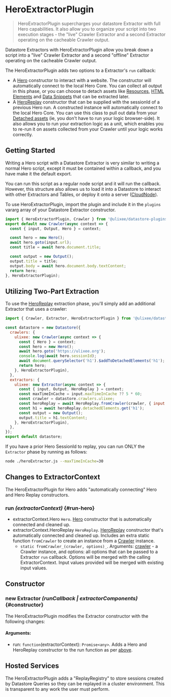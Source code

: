 # HeroExtractorPlugin

> HeroExtractorPlugin supercharges your datastore Extractor with full Hero capabilities. It also allow you to organize your script into two execution stages - the "live" Crawler Extractor and a second Extractor operating on the cacheable Crawler output.

Datastore Extractors with HeroExtractorPlugin allow you break down a script into a "live" Crawler Extractor and a second "offline" Extractor operating on the cacheable Crawler output.

The HeroExtractorPlugin adds two options to a Extractor's `run` callback:

- A [Hero](https://ulixee.org/docs/hero) constructor to interact with a website. The constructor will automatically connect to the local Hero Core. You can collect all output in this phase, or you can choose to detach assets like [Resources](https://ulixee.org/docs/hero/docs/hero/advanced-client/detached-resources), [HTML Elements](https://ulixee.org/docs/hero/docs/hero/advanced-client/detached-elements) and [Data Snippets](https://ulixee.org/docs/hero/basic-client/hero-replay#getSnippet) that can be extracted later.
- A [HeroReplay](https://ulixee.org/docs/hero/docs/hero/basics-client/hero-replay) constructor that can be supplied with the sessionId of a previous Hero run. A constructed instance will automatically connect to the local Hero Core. You can use this class to pull out data from your [Detached assets](https://ulixee.org/docs/hero/docs/hero/basics-client/hero-replay) (ie, you don't have to run your logic browser-side). It also allows you to run your extraction logic as a unit, which enables you to re-run it on assets collected from your Crawler until your logic works correctly.

## Getting Started

Writing a Hero script with a Datastore Extractor is very similar to writing a normal Hero script, except it must be contained within a callback, and you have make it the default export.

You can run this script as a regular node script and it will run the callback. However, this structure also allows us to load it into a Datastore to interact with other Extractors and Tables, or deploy it onto a server ([CloudNode](https://ulixee.org/docs/hero/docs/cloud-node)).

To use HeroExtractorPlugin, import the plugin and include it in the `plugins` vararg array of your Datastore Extractor constructor.

```js
import { HeroExtractorPlugin, Crawler } from '@ulixee/datastore-plugins-hero';
export default new Crawler(async context => {
  const { input, Output, Hero } = context;

  const hero = new Hero();
  await hero.goto(input.url);
  const title = await hero.document.title;

  const output = new Output();
  output.title = title;
  output.body = await hero.document.body.textContent;
  return hero;
}, HeroExtractorPlugin);
```

## Utilizing Two-Part Extraction

To use the [HeroReplay](https://ulixee.org/docs/hero/basics-client/hero-replay) extraction phase, you'll simply add an additional Extractor that uses a crawler:

```js
import { Crawler, Extractor, HeroExtractorPlugin } from '@ulixee/datastore-plugins-hero';

const datastore = new Datastore({
  crawlers: {
    ulixee: new Crawler(async context => {
      const { Hero } = context;
      const hero = new Hero();
      await hero.goto('https://ulixee.org');
      console.log(await hero.sessionId);
      await document.querySelector('h1').$addToDetachedElements('h1');
      return hero;
    }, HeroExtractorPlugin),
  },
  extractors: {
    ulixee: new Extractor(async context => {
      const { input, Output, HeroReplay } = context;
      const maxTimeInCache = input.maxTimeInCache ?? 5 * 60;
      const crawler = datastore.crawlers.ulixee;
      const heroReplay = await HeroReplay.fromCrawler(crawler, { input: { maxTimeInCache } });
      const h1 = await heroReplay.detachedElements.get('h1');
      const output = new Output();
      output.title = h1.textContent;
    }, HeroExtractorPlugin),
  },
});
export default datastore;
```

If you have a prior Hero SessionId to replay, you can run ONLY the `Extractor` phase by running as follows:

```bash
node ./heroExtractor.js --maxTimeInCache=30
```

## Changes to ExtractorContext

The HeroExtractorPlugin for Hero adds "automatically connecting" Hero and Hero Replay constructors.

### run _(extractorContext)_ {#run-hero}

- extractorContext.Hero `Hero`. [Hero](https://ulixee.org/docs/hero/basic-client/hero) constructor that is automatically connected and cleaned up.
- extractorContext.HeroReplay `HeroReplay`. [HeroReplay](https://ulixee.org/docs/hero/basic-client/hero-replay) constructor that's automatically connected and cleaned up. Includes an extra static function `fromCrawler` to create an instance from a [Crawler](../basics/crawler.md) instance.
  - `static fromCrawler_(crawler, options)_`. Arguments: [crawler](../basics/crawler.md) - a Crawler instance, and options: all options that can be passed to a Extractor `run` callback. Options will be merged with the calling ExtractorContext. Input values provided will be merged with existing input values.

## Constructor

### new Extractor _(runCallback | extractorComponents)_ {#constructor}

The HeroExtractorPlugin modifies the Extractor constructor with the following changes:

#### **Arguments**:

- run: `function`(extractorContext): `Promise<any>`. Adds a Hero and HeroReplay constructor to the run function as per [above](#run-hero).

## Hosted Services

The HeroExtractorPlugin adds a "ReplayRegistry" to store sessions created by Datastore Queries so they can be replayed in a cluster environment. This is transparent to any work the user must perform.
